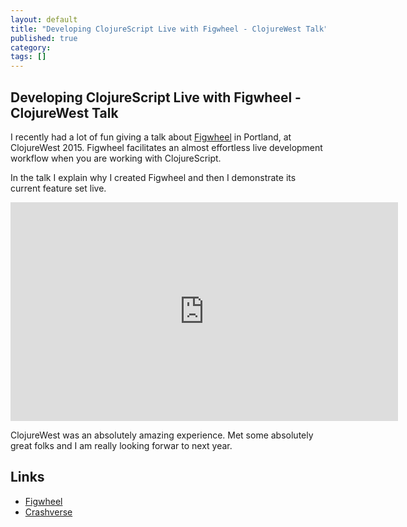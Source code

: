 ```yaml
---
layout: default
title: "Developing ClojureScript Live with Figwheel - ClojureWest Talk"
published: true
category: 
tags: []
---
```


## Developing ClojureScript Live with Figwheel - ClojureWest Talk

I recently had a lot of fun giving a talk about [Figwheel](https://github.com/bhauman/lein-figwheel) in Portland, at
ClojureWest 2015. Figwheel facilitates an almost effortless live
development workflow when you are working with ClojureScript.

In the talk I explain why I created Figwheel and then I demonstrate
its current feature set live.

<div class="video-container">
<iframe width="620" height="350" src="https://www.youtube.com/embed/j-kj2qwJa_E" frameborder="0" allowfullscreen></iframe>
</div>

ClojureWest was an absolutely amazing experience. Met some absolutely great folks and I am really looking forwar to next year.

## Links

* [Figwheel](https://github.com/bhauman/lein-figwheel)
* [Crashverse](https://github.com/bhauman/crashverse)

